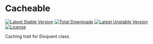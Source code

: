 # Cacheable

[![Latest Stable Version](https://poser.pugx.org/misterpaladin/cacheable/v/stable)](https://packagist.org/packages/misterpaladin/cacheable) [![Total Downloads](https://poser.pugx.org/misterpaladin/cacheable/downloads)](https://packagist.org/packages/misterpaladin/cacheable) [![Latest Unstable Version](https://poser.pugx.org/misterpaladin/cacheable/v/unstable)](https://packagist.org/packages/misterpaladin/cacheable) [![License](https://poser.pugx.org/misterpaladin/cacheable/license)](https://packagist.org/packages/misterpaladin/cacheable)

Caching trait for Eloquent class.